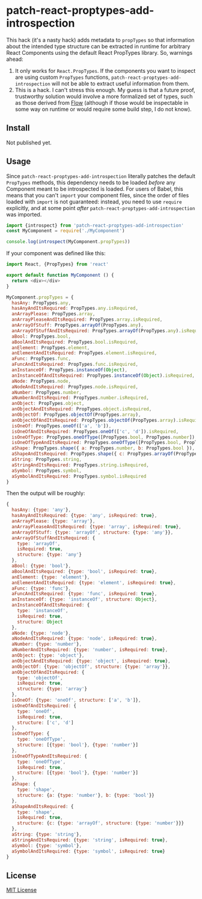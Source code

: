 # patch-react-proptypes-add-introspection

This hack (it's a nasty hack) adds metadata to `propTypes` so that information about the intended type structure can be extracted in runtime for arbitrary React Components using the default React PropTypes library. So, warnings ahead:

1. It only works for `React.PropTypes`. If the components you want to inspect are using custom `PropTypes` functions, `patch-react-proptypes-add-introspection` will not be able to extract useful information from them.
2. This is a hack. I can't stress this enough. My guess is that a future proof, trustworthy solution would involve a more formalized set of types, such as those derived from [Flow](https://flowtype.org/) (although if those would be inspectable in some way on runtime or would require some build step, I do not know).

## Install

Not published yet.

## Usage

Since `patch-react-proptypes-add-introspection` literally patches the default `PropTypes` methods, this dependency needs to be loaded _before_ any Component meant to be introspected is loaded. For users of Babel, this means that you can't `import` your component files, since the order of files loaded with `import` is not guaranteed: instead, you need to use `require` explicitly, and at some point _after_ `patch-react-proptypes-add-introspection` was imported.

```js
import {introspect} from 'patch-react-proptypes-add-introspection'
const MyComponent = require('./MyComponent')

console.log(introspect(MyComponent.propTypes))
```

If your component was defined like this:

```js
import React, {PropTypes} from 'react'

export default function MyComponent () {
  return <div></div>
}

MyComponent.propTypes = {
  hasAny: PropTypes.any,
  hasAnyAndItsRequired: PropTypes.any.isRequired,
  anArrayPlease: PropTypes.array,
  anArrayPleaseAndItsRequired: PropTypes.array.isRequired,
  anArrayOfStuff: PropTypes.arrayOf(PropTypes.any),
  anArrayOfStuffAndItsRequired: PropTypes.arrayOf(PropTypes.any).isRequired,
  aBool: PropTypes.bool,
  aBoolAndItsRequired: PropTypes.bool.isRequired,
  anElement: PropTypes.element,
  anElementAndItsRequired: PropTypes.element.isRequired,
  aFunc: PropTypes.func,
  aFuncAndItsRequired: PropTypes.func.isRequired,
  anInstanceOf: PropTypes.instanceOf(Object),
  anInstanceOfAndItsRequired: PropTypes.instanceOf(Object).isRequired,
  aNode: PropTypes.node,
  aNodeAndItsRequired: PropTypes.node.isRequired,
  aNumber: PropTypes.number,
  aNumberAndItsRequired: PropTypes.number.isRequired,
  anObject: PropTypes.object,
  anObjectAndItsRequired: PropTypes.object.isRequired,
  anObjectOf: PropTypes.objectOf(PropTypes.array),
  anObjectOfAndItsRequired: PropTypes.objectOf(PropTypes.array).isRequired,
  isOneOf: PropTypes.oneOf(['a', 'b']),
  isOneOfAndItsRequired: PropTypes.oneOf(['c', 'd']).isRequired,
  isOneOfType: PropTypes.oneOfType([PropTypes.bool, PropTypes.number]),
  isOneOfTypeAndItsRequired: PropTypes.oneOfType([PropTypes.bool, PropTypes.number]).isRequired,
  aShape: PropTypes.shape({ a: PropTypes.number, b: PropTypes.bool }),
  aShapeAndItsRequired: PropTypes.shape({ c: PropTypes.arrayOf(PropTypes.number) }).isRequired,
  aString: PropTypes.string,
  aStringAndItsRequired: PropTypes.string.isRequired,
  aSymbol: PropTypes.symbol,
  aSymbolAndItsRequired: PropTypes.symbol.isRequired
}
```

Then the output will be roughly:

```js
{
  hasAny: {type: 'any'},
  hasAnyAndItsRequired: {type: 'any', isRequired: true},
  anArrayPlease: {type: 'array'},
  anArrayPleaseAndItsRequired: {type: 'array', isRequired: true},
  anArrayOfStuff: {type: 'arrayOf', structure: {type: 'any'}},
  anArrayOfStuffAndItsRequired: {
    type: 'arrayOf',
    isRequired: true,
    structure: {type: 'any'}
  },
  aBool: {type: 'bool'},
  aBoolAndItsRequired: {type: 'bool', isRequired: true},
  anElement: {type: 'element'},
  anElementAndItsRequired: {type: 'element', isRequired: true},
  aFunc: {type: 'func'},
  aFuncAndItsRequired: {type: 'func', isRequired: true},
  anInstanceOf: {type: 'instanceOf', structure: Object},
  anInstanceOfAndItsRequired: {
    type: 'instanceOf',
    isRequired: true,
    structure: Object
  },
  aNode: {type: 'node'},
  aNodeAndItsRequired: {type: 'node', isRequired: true},
  aNumber: {type: 'number'},
  aNumberAndItsRequired: {type: 'number', isRequired: true},
  anObject: {type: 'object'},
  anObjectAndItsRequired: {type: 'object', isRequired: true},
  anObjectOf: {type: 'objectOf', structure: {type: 'array'}},
  anObjectOfAndItsRequired: {
    type: 'objectOf',
    isRequired: true,
    structure: {type: 'array'}
  },
  isOneOf: {type: 'oneOf', structure: ['a', 'b']},
  isOneOfAndItsRequired: {
    type: 'oneOf',
    isRequired: true,
    structure: ['c', 'd']
  },
  isOneOfType: {
    type: 'oneOfType',
    structure: [{type: 'bool'}, {type: 'number'}]
  },
  isOneOfTypeAndItsRequired: {
    type: 'oneOfType',
    isRequired: true,
    structure: [{type: 'bool'}, {type: 'number'}]
  },
  aShape: {
    type: 'shape',
    structure: {a: {type: 'number'}, b: {type: 'bool'}}
  },
  aShapeAndItsRequired: {
    type: 'shape',
    isRequired: true,
    structure: {c: {type: 'arrayOf', structure: {type: 'number'}}}
  },
  aString: {type: 'string'},
  aStringAndItsRequired: {type: 'string', isRequired: true},
  aSymbol: {type: 'symbol'},
  aSymbolAndItsRequired: {type: 'symbol', isRequired: true}
}
```

## License

[MIT License](LICENSE)
